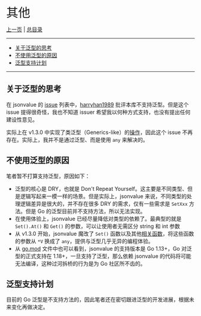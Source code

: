 
<font size=6>其他</font>

[上一页](./12_new_feature.md) | [总目录](./README.md)

---

- [关于泛型的思考](#关于泛型的思考)
- [不使用泛型的原因](#不使用泛型的原因)
- [泛型支持计划](#泛型支持计划)

---

## 关于泛型的思考

在 jsonvalue 的 [issue](https://github.com/Andrew-M-C/go.jsonvalue/issues?q=) 列表中，[harryhan1989](https://github.com/Andrew-M-C/go.jsonvalue/issues/14) 批评本库不支持泛型。但是这个 issue 提得很奇怪，我也不知道 issuer 希望我以何种方式支持，也没有提出任何建设性意见。

实际上在 v1.3.0 中实现了类泛型（Generics-like）的[操作](./12_new_feature.md)，因此这个 issue 不再存在。实际上，我并不是通过泛型、而是使用 `any` 来解决的。

## 不使用泛型的原因

笔者暂不打算支持泛型，原因如下：

- 泛型的核心是 DRY，也就是 Don't Repeat Yourself。这主要是不同类型、但是逻辑写起来一模一样的场景。但是实际上，jsonvalue 来说，不同类型的处理逻辑差异是很大的，并不存在很多 DRY 的需求，仅有一些需求是 `SetXxx` 方法。但是 Go 的泛型目前并不支持方法，所以无法实现。
- 在使用体验上，jsonvalue 已经尽量降低对类型的依赖了。最典型的就是 `Set().At()` 和 `Get()` 的参数，可以让使用者无需区分 string 和 int 参数
- 从 v1.3.0 开始，jsonvalue 魔改了 `Set()` 函数以及其他[相关函数](./14_1_13_new_feature.md)，将这些函数的参数从 `*V` 换成了 `any`，提供与泛型几乎无异的编程体验。
- 从 [go.mod](../../go.mod) 文件中也可以看到，jsonvalue 的支持版本是 Go 1.13+，Go 对泛型的正式支持在 1.18+，一旦支持了泛型，那么依赖 jsonvalue 的代码将可能无法编译，这种过河拆桥的行为是为 Go 社区所不齿的。

## 泛型支持计划

目前的 Go 泛型是不支持方法的，因此笔者还在密切跟进泛型的开发进展，根据未来变化再做决定。
